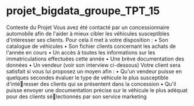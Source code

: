 # projet_bigdata_groupe_TPT_15

Contexte du Projet 
Vous avez été contacté par un concessionnaire automobile afin de l'aider à mieux cibler les véhicules 
susceptibles d'intéresser ses clients. Pour cela il met à votre disposition : 
• Son catalogue de véhicules 
• Son fichier clients concernant les achats de l'année en cours 
• Un accès à toutes les informations sur les immatriculations effectuées cette année 
• Une brève documentation des données 
• Un vendeur (voir son interview ci-dessous) 
Votre client sera satisfait si vous lui proposez un moyen afin : 
• Qu'un vendeur puisse en quelques secondes évaluer le type de véhicule le plus susceptible d'intéresser des clients qui se présentent dans la concession 
• Qu'il puisse envoyer une documentation précise sur le véhicule le plus adéquat pour des clients sélectionnés par son service marketing 
